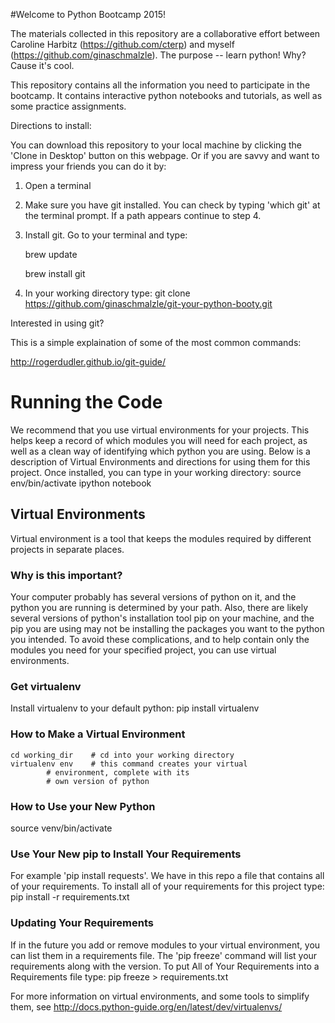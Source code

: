 #Welcome to Python Bootcamp 2015!

The materials collected in this repository are a collaborative effort between Caroline Harbitz (https://github.com/cterp) and myself (https://github.com/ginaschmalzle).  The purpose -- learn python!  Why? Cause it's cool.

This repository contains all the information you need to participate in the bootcamp.  It contains interactive python notebooks and tutorials, as well as some practice assignments.  

Directions to install:

You can download this repository to your local machine by clicking the 'Clone in Desktop' button on this webpage.  Or if you are savvy and want to impress your friends you can do it by:

1. Open a terminal
2. Make sure you have git installed.  You can check by typing 'which git' at the terminal prompt.  If a path appears continue to step 4.
3. Install git.   Go to your terminal and type:

    brew update

    brew install git
4. In your working directory type:
    git clone https://github.com/ginaschmalzle/git-your-python-booty.git


Interested in using git?

This is a simple explaination of some of the most common commands:

http://rogerdudler.github.io/git-guide/


# Running the Code
We recommend that you use virtual environments for your projects.  This helps keep a record of which modules you will need for each project, as well as a clean way of identifying which python you are using.  Below is a description of Virtual Environments and directions for using them for this project.  Once installed, you can type in your working directory:
    source env/bin/activate
    ipython notebook

## Virtual Environments
Virtual environment is a tool that keeps the modules required by different projects in separate places.  

### Why is this important?
Your computer probably has several versions of python on it, and the python you are running is determined by your path.  Also, there are likely several versions of python's installation tool pip on your machine, and the pip you are using may not be installing the packages you want to the python you intended.  To avoid these complications, and to help contain only the modules you need for your specified project, you can use virtual environments.

### Get virtualenv
Install virtualenv to your default python:
    pip install virtualenv

### How to Make a Virtual Environment
    cd working_dir    # cd into your working directory
    virtualenv env    # this command creates your virtual
  		    # environment, complete with its
  		    # own version of python  

### How to Use your New Python
  source venv/bin/activate

### Use Your New pip to Install Your Requirements
For example 'pip install requests'.  We have in this repo a file that contains all of your requirements.  To install all of your requirements for this project type:
    pip install -r requirements.txt

### Updating Your Requirements
If in the future you add or remove modules to your virtual environment, you can list them in a requirements file.  The 'pip freeze' command will list your requirements along with the version.  To put All of Your Requirements into a Requirements file type:
    pip freeze > requirements.txt


For more information on virtual environments, and some tools to simplify them, see http://docs.python-guide.org/en/latest/dev/virtualenvs/
